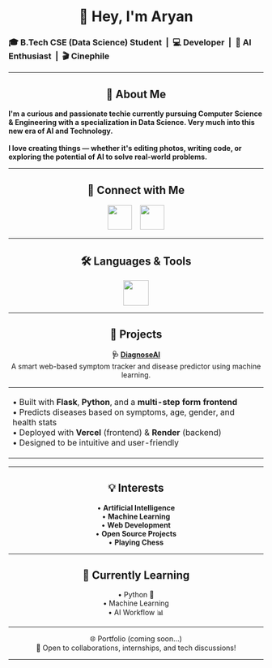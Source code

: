 <h1 align="center">👋 Hey, I'm Aryan</h1>

<p align="center">
<h3 <strong>🎓 B.Tech CSE (Data Science) Student &nbsp;|&nbsp; 💻 Developer &nbsp;|&nbsp; 🤖 AI Enthusiast &nbsp;|&nbsp; 🎬 Cinephile</strong> </h3>
</p>

---

<h2 align="center">🧠 About Me</h2>

<p align=>
<strong>
  I'm a curious and passionate techie currently pursuing Computer Science & Engineering with a specialization in Data Science.
Very much into this new era of AI and Technology.<br><br>
I love creating things — whether it's editing photos, writing code, or exploring the potential of AI to solve real-world problems.
</p>
</strong>

---

<h2 align="center">🤝 Connect with Me</h2>

<p align="center">
  <a href="https://www.linkedin.com/in/aryan-saxena-57b180370/" target="_blank">
    <img src="https://skillicons.dev/icons?i=linkedin" height="48px"/></a>

  </a>
  &nbsp;&nbsp;
  <a href="mailto:ryxn911@gmail.com">
    <img src="https://skillicons.dev/icons?i=gmail" height="48px"/>
  </a>

</p>  

---

<h2 align="center">🛠️ Languages & Tools</h2>

<p align="center">
  <img src="https://skillicons.dev/icons?i=c,python,anaconda,sklearn,vscode,github" height="50" />
</p>
</p>

---

<h2 align="center">🚀 Projects</h2>

<p align="center">
  <strong>🩺 <a href="https://diagnoseai-phi.vercel.app/">DiagnoseAI</a></strong><br>
  A smart web-based symptom tracker and disease predictor using machine learning.
</p>

<div align="center">

<table>
<tr><td align="left">

• Built with <strong>Flask</strong>, <strong>Python</strong>, and a <strong>multi-step form frontend</strong><br>
• Predicts diseases based on symptoms, age, gender, and health stats<br>
• Deployed with <strong>Vercel</strong> (frontend) & <strong>Render</strong> (backend)<br>
• Designed to be intuitive and user-friendly

</td></tr>
</table>

</div>

---

<h2 align="center">💡 Interests</h2>

<p align="center">
  • <strong>Artificial Intelligence</strong><br>
  • <strong>Machine Learning</strong><br>
  • <strong>Web Development</strong><br>
  • <strong>Open Source Projects</strong><br>
  • <strong>Playing Chess</strong>
</p>

---

<h2 align="center">🌱 Currently Learning</h2>

<p align="center">
  • Python 🐍<br>
  • Machine Learning<br>
  • AI Workflow 📊
</p>

---

<p align="center">
🌐 Portfolio (coming soon...) <br>
💬 Open to collaborations, internships, and tech discussions!
</p>

---
